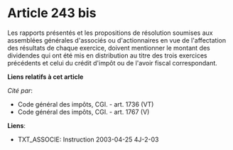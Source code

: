 # Article 243 bis

Les rapports présentés et les propositions de résolution soumises aux assemblées générales d'associés ou d'actionnaires en
vue de l'affectation des résultats de chaque exercice, doivent mentionner le montant des dividendes qui ont été mis en
distribution au titre des trois exercices précédents et celui du crédit d'impôt ou de l'avoir fiscal correspondant.

**Liens relatifs à cet article**

_Cité par_:

  - Code général des impôts, CGI. - art. 1736 (VT)
  - Code général des impôts, CGI. - art. 1767 (V)

**Liens**:

  - TXT_ASSOCIE: Instruction 2003-04-25 4J-2-03
